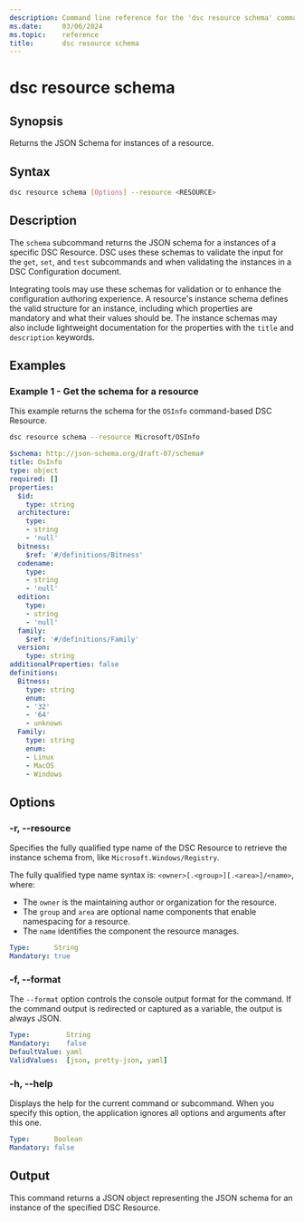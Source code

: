 ```yaml
---
description: Command line reference for the 'dsc resource schema' command
ms.date:     03/06/2024
ms.topic:    reference
title:       dsc resource schema
---
```


# dsc resource schema

## Synopsis

Returns the JSON Schema for instances of a resource.

## Syntax

```sh
dsc resource schema [Options] --resource <RESOURCE>
```

## Description

The `schema` subcommand returns the JSON schema for a instances of a specific DSC Resource. DSC
uses these schemas to validate the input for the `get`, `set`, and `test` subcommands and when
validating the instances in a DSC Configuration document.

Integrating tools may use these schemas for validation or to enhance the configuration authoring
experience. A resource's instance schema defines the valid structure for an instance, including
which properties are mandatory and what their values should be. The instance schemas may also
include lightweight documentation for the properties with the `title` and `description` keywords.

## Examples

### Example 1 - Get the schema for a resource

This example returns the schema for the `OSInfo` command-based DSC Resource.

```sh
dsc resource schema --resource Microsoft/OSInfo
```

```yaml
$schema: http://json-schema.org/draft-07/schema#
title: OsInfo
type: object
required: []
properties:
  $id:
    type: string
  architecture:
    type:
    - string
    - 'null'
  bitness:
    $ref: '#/definitions/Bitness'
  codename:
    type:
    - string
    - 'null'
  edition:
    type:
    - string
    - 'null'
  family:
    $ref: '#/definitions/Family'
  version:
    type: string
additionalProperties: false
definitions:
  Bitness:
    type: string
    enum:
    - '32'
    - '64'
    - unknown
  Family:
    type: string
    enum:
    - Linux
    - MacOS
    - Windows
```

## Options

### -r, --resource

Specifies the fully qualified type name of the DSC Resource to retrieve the instance schema from,
like `Microsoft.Windows/Registry`.

The fully qualified type name syntax is: `<owner>[.<group>][.<area>]/<name>`, where:

- The `owner` is the maintaining author or organization for the resource.
- The `group` and `area` are optional name components that enable namespacing for a resource.
- The `name` identifies the component the resource manages.

```yaml
Type:      String
Mandatory: true
```

### -f, --format

The `--format` option controls the console output format for the command. If the command output is
redirected or captured as a variable, the output is always JSON.

```yaml
Type:         String
Mandatory:    false
DefaultValue: yaml
ValidValues:  [json, pretty-json, yaml]
```

### -h, --help

Displays the help for the current command or subcommand. When you specify this option, the
application ignores all options and arguments after this one.

```yaml
Type:      Boolean
Mandatory: false
```

## Output

This command returns a JSON object representing the JSON schema for an instance of the specified
DSC Resource.
